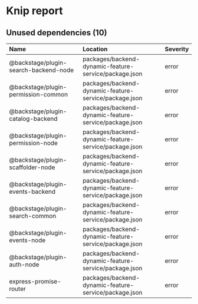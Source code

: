 # Knip report

## Unused dependencies (10)

| Name                                  | Location     | Severity |
| :------------------------------------ | :----------- | :------- |
| @backstage/plugin-search-backend-node | packages/backend-dynamic-feature-service/package.json | error    |
| @backstage/plugin-permission-common   | packages/backend-dynamic-feature-service/package.json | error    |
| @backstage/plugin-catalog-backend     | packages/backend-dynamic-feature-service/package.json | error    |
| @backstage/plugin-permission-node     | packages/backend-dynamic-feature-service/package.json | error    |
| @backstage/plugin-scaffolder-node     | packages/backend-dynamic-feature-service/package.json | error    |
| @backstage/plugin-events-backend      | packages/backend-dynamic-feature-service/package.json | error    |
| @backstage/plugin-search-common       | packages/backend-dynamic-feature-service/package.json | error    |
| @backstage/plugin-events-node         | packages/backend-dynamic-feature-service/package.json | error    |
| @backstage/plugin-auth-node           | packages/backend-dynamic-feature-service/package.json | error    |
| express-promise-router                | packages/backend-dynamic-feature-service/package.json | error    |

